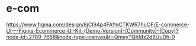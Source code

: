 # e-com

https://www.figma.com/design/8jCI94p4FAYnCTKWR7huOF/E-commerce-UI---Figma-Ecommerce-UI-Kit-(Demo-Version)-(Community)-(Copy)?node-id=2789-7658&node-type=canvas&t=QmeyTQhMx2d8UuDh-0